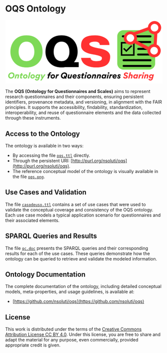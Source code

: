 # OQS Ontology

![OQS Logo](./logo.png)

The **OQS (Ontology for Questionnaires and Scales)** aims to represent research questionnaires and their components, ensuring persistent identifiers, provenance metadata, and versioning, in alignment with the FAIR principles. It supports the accessibility, findability, standardization, interoperability, and reuse of questionnaire elements and the data collected through these instruments.

## Access to the Ontology

The ontology is available in two ways:
- By accessing the file [`oqs.ttl`](./oqs.ttl) directly.
- Through the persistent URI: [http://purl.org/nsoluti/oqs](http://purl.org/nsoluti/oqs).
- The reference conceptual model of the ontology is visually available in the file [`oqs.png`](./oqs.png).

## Use Cases and Validation

The file [`casodeuso.ttl`](./casodeuso.ttl) contains a set of use cases that were used to validate the conceptual coverage and consistency of the OQS ontology. Each use case models a typical application scenario for questionnaires and their associated elements.

## SPARQL Queries and Results

The file [`qc.doc`](./qc.doc) presents the SPARQL queries and their corresponding results for each of the use cases. These queries demonstrate how the ontology can be queried to retrieve and validate the modeled information.

## Ontology Documentation

The complete documentation of the ontology, including detailed conceptual models, meta-properties, and usage guidelines, is available at:
- [https://github.com/nsoluti/oqs](https://github.com/nsoluti/oqs)

## License

This work is distributed under the terms of the [Creative Commons Attribution License CC BY 4.0](https://creativecommons.org/licenses/by/4.0/legalcode).
Under this license, you are free to share and adapt the material for any purpose, even commercially, provided appropriate credit is given.
